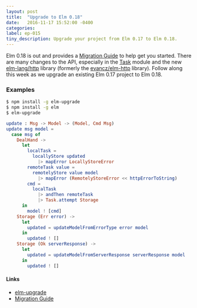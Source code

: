 ```yaml
---
layout: post
title:  "Upgrade to Elm 0.18"
date:   2016-11-17 15:52:00 -0400
categories:
label: ep-015
tiny_description: Upgrade your project from Elm 0.17 to Elm 0.18.
---
```


Elm 0.18 is out and provides a [Migration Guide](https://github.com/elm-lang/elm-platform/blob/master/upgrade-docs/0.18.md) to help get you started. There are many changes to the API, especially in the [Task](http://package.elm-lang.org/packages/elm-lang/core/5.0.0/Task) module and the new [elm-lang/http](http://package.elm-lang.org/packages/elm-lang/http/latest) library (formerly the [evancz/elm-http](http://package.elm-lang.org/packages/evancz/elm-http/latest) library). Follow along this week as we upgrade an existing Elm 0.17 project to Elm 0.18.

### Examples

```sh
$ npm install -g elm-upgrade
$ npm install -g elm
$ elm-upgrade
```

```elm
update : Msg -> Model -> (Model, Cmd Msg)
update msg model =
  case msg of
    DealHand ->
      let
        localTask =
          locallyStore updated
            |> mapError LocallyStoreError
        remoteTask value =
          remotelyStore value model
            |> mapError (RemotelyStoreError << httpErrorToString)
        cmd =
          localTask
            |> andThen remoteTask
            |> Task.attempt Storage
      in
        model ! [cmd]
    Storage (Err error) ->
      let
        updated = updateModelFromErrorType error model
      in
        updated ! []
    Storage (Ok serverResponse) ->
      let
        updated = updateModelFromServerResponse serverResponse model
      in
        updated ! []
```

#### Links

* [elm-upgrade](https://www.npmjs.com/package/elm-upgrade)
* [Migration Guide](https://github.com/elm-lang/elm-platform/blob/master/upgrade-docs/0.18.md)
